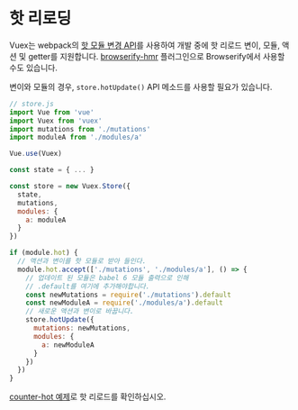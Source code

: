 # 핫 리로딩

Vuex는 webpack의 [핫 모듈 변경 API](https://webpack.github.io/docs/hot-module-replacement.html)를 사용하여 개발 중에 핫 리로드 변이, 모듈, 액션 및 getter를 지원합니다. [browserify-hmr](https://github.com/AgentME/browserify-hmr/) 플러그인으로 Browserify에서 사용할 수도 있습니다.

변이와 모듈의 경우, `store.hotUpdate()` API 메소드를 사용할 필요가 있습니다.

``` js
// store.js
import Vue from 'vue'
import Vuex from 'vuex'
import mutations from './mutations'
import moduleA from './modules/a'

Vue.use(Vuex)

const state = { ... }

const store = new Vuex.Store({
  state,
  mutations,
  modules: {
    a: moduleA
  }
})

if (module.hot) {
  // 액션과 변이를 핫 모듈로 받아 들인다.
  module.hot.accept(['./mutations', './modules/a'], () => {
    // 업데이트 된 모듈은 babel 6 모듈 출력으로 인해
    // .default를 여기에 추가해야합니다.
    const newMutations = require('./mutations').default
    const newModuleA = require('./modules/a').default
    // 새로운 액션과 변이로 바꿉니다.
    store.hotUpdate({
      mutations: newMutations,
      modules: {
        a: newModuleA
      }
    })
  })
}
```

[counter-hot 예제](https://github.com/vuejs/vuex/tree/dev/examples/counter-hot)로 핫 리로드를 확인하십시오.
